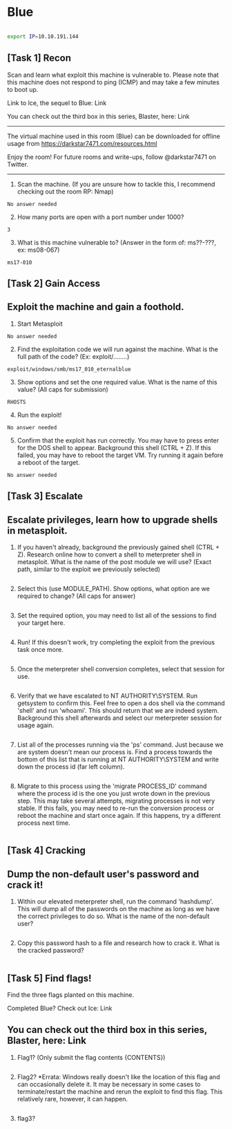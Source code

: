 # Blue

```bash

export IP=10.10.191.144

```

## [Task 1] Recon


Scan and learn what exploit this machine is vulnerable to. Please note that this machine does not respond to ping (ICMP) and may take a few minutes to boot up.

Link to Ice, the sequel to Blue: Link

You can check out the third box in this series, Blaster, here: Link

---

The virtual machine used in this room (Blue) can be downloaded for offline usage from https://darkstar7471.com/resources.html


Enjoy the room! For future rooms and write-ups, follow @darkstar7471 on Twitter.

---


1. Scan the machine. (If you are unsure how to tackle this, I recommend checking out the room RP: Nmap)

```
No answer needed
```

2. How many ports are open with a port number under 1000?

```
3
```

3. What is this machine vulnerable to? (Answer in the form of: ms??-???, ex: ms08-067)

```
ms17-010
```


## [Task 2] Gain Access

Exploit the machine and gain a foothold.
---

1. Start Metasploit

```
No answer needed
```

2. Find the exploitation code we will run against the machine. What is the full path of the code? (Ex: exploit/........)

```
exploit/windows/smb/ms17_010_eternalblue
```

3. Show options and set the one required value. What is the name of this value? (All caps for submission)

```
RHOSTS
```

4. Run the exploit!

```
No answer needed
```

5. Confirm that the exploit has run correctly. You may have to press enter for the DOS shell to appear. Background this shell (CTRL + Z). If this failed, you may have to reboot the target VM. Try running it again before a reboot of the target.

```
No answer needed
```

## [Task 3] Escalate

Escalate privileges, learn how to upgrade shells in metasploit.
---

1. If you haven't already, background the previously gained shell (CTRL + Z). Research online how to convert a shell to meterpreter shell in metasploit. What is the name of the post module we will use? (Exact path, similar to the exploit we previously selected) 

```

```

2. Select this (use MODULE_PATH). Show options, what option are we required to change? (All caps for answer)

```

```

3. Set the required option, you may need to list all of the sessions to find your target here. 

```

```

4. Run! If this doesn't work, try completing the exploit from the previous task once more.

```

```

5. Once the meterpreter shell conversion completes, select that session for use.

```

```

6. Verify that we have escalated to NT AUTHORITY\SYSTEM. Run getsystem to confirm this. Feel free to open a dos shell via the command 'shell' and run 'whoami'. This should return that we are indeed system. Background this shell afterwards and select our meterpreter session for usage again. 

```

```

7. List all of the processes running via the 'ps' command. Just because we are system doesn't mean our process is. Find a process towards the bottom of this list that is running at NT AUTHORITY\SYSTEM and write down the process id (far left column).

```

```

8. Migrate to this process using the 'migrate PROCESS_ID' command where the process id is the one you just wrote down in the previous step. This may take several attempts, migrating processes is not very stable. If this fails, you may need to re-run the conversion process or reboot the machine and start once again. If this happens, try a different process next time. 

```

```

## [Task 4] Cracking

Dump the non-default user's password and crack it!
---

1. Within our elevated meterpreter shell, run the command 'hashdump'. This will dump all of the passwords on the machine as long as we have the correct privileges to do so. What is the name of the non-default user? 

```

```

2. Copy this password hash to a file and research how to crack it. What is the cracked password?

```

```

## [Task 5] Find flags!

Find the three flags planted on this machine.

Completed Blue? Check out Ice: Link

You can check out the third box in this series, Blaster, here: Link
---

1. Flag1? (Only submit the flag contents {CONTENTS}) 

```

```

2. Flag2? *Errata: Windows really doesn't like the location of this flag and can occasionally delete it. It may be necessary in some cases to terminate/restart the machine and rerun the exploit to find this flag. This relatively rare, however, it can happen. 

```

```

3. flag3?

```

```




